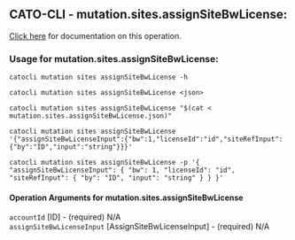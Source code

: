 
## CATO-CLI - mutation.sites.assignSiteBwLicense:
[Click here](https://api.catonetworks.com/documentation/#mutation-mutation.sites.assignSiteBwLicense) for documentation on this operation.

### Usage for mutation.sites.assignSiteBwLicense:

`catocli mutation sites assignSiteBwLicense -h`

`catocli mutation sites assignSiteBwLicense <json>`

`catocli mutation sites assignSiteBwLicense "$(cat < mutation.sites.assignSiteBwLicense.json)"`

`catocli mutation sites assignSiteBwLicense '{"assignSiteBwLicenseInput":{"bw":1,"licenseId":"id","siteRefInput":{"by":"ID","input":"string"}}}'`

`catocli mutation sites assignSiteBwLicense -p '{
    "assignSiteBwLicenseInput": {
        "bw": 1,
        "licenseId": "id",
        "siteRefInput": {
            "by": "ID",
            "input": "string"
        }
    }
}'`


#### Operation Arguments for mutation.sites.assignSiteBwLicense ####

`accountId` [ID] - (required) N/A    
`assignSiteBwLicenseInput` [AssignSiteBwLicenseInput] - (required) N/A    
